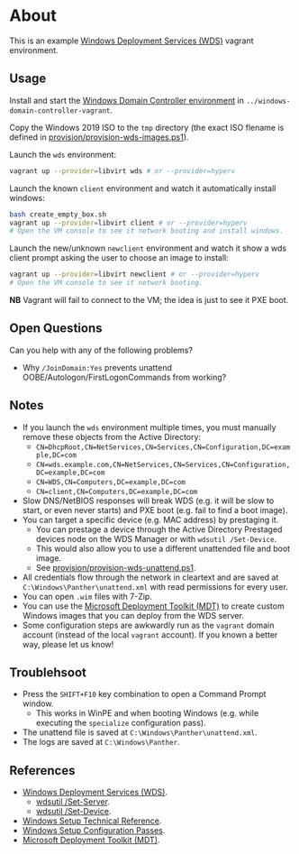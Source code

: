 # About

This is an example [Windows Deployment Services (WDS)](https://en.wikipedia.org/wiki/Windows_Deployment_Services) vagrant environment.

## Usage

Install and start the [Windows Domain Controller environment](https://github.com/rgl/windows-domain-controller-vagrant) in `../windows-domain-controller-vagrant`.

Copy the Windows 2019 ISO to the `tmp` directory (the exact ISO flename is
defined in [provision/provision-wds-images.ps1](provision/provision-wds-images.ps1)).

Launch the `wds` environment:

```bash
vagrant up --provider=libvirt wds # or --provider=hyperv
```

Launch the known `client` environment and watch it automatically install
windows:

```bash
bash create_empty_box.sh
vagrant up --provider=libvirt client # or --provider=hyperv
# Open the VM console to see it network booting and install windows.
```

Launch the new/unknown `newclient` environment and watch it show a wds client
prompt asking the user to choose an image to install:

```bash
vagrant up --provider=libvirt newclient # or --provider=hyperv
# Open the VM console to see it network booting.
```

**NB** Vagrant will fail to connect to the VM; the idea is just to see it PXE boot.

## Open Questions

Can you help with any of the following problems?

* Why `/JoinDomain:Yes` prevents unattend OOBE/Autologon/FirstLogonCommands
  from working?

## Notes

* If you launch the `wds` environment multiple times, you must manually remove
  these objects from the Active Directory:
  * `CN=DhcpRoot,CN=NetServices,CN=Services,CN=Configuration,DC=example,DC=com`
  * `CN=wds.example.com,CN=NetServices,CN=Services,CN=Configuration,DC=example,DC=com`
  * `CN=WDS,CN=Computers,DC=example,DC=com`
  * `CN=client,CN=Computers,DC=example,DC=com`
* Slow DNS/NetBIOS responses will break WDS (e.g. it will be slow to start,
  or even never starts) and PXE boot (e.g. fail to find a boot image).
* You can target a specific device (e.g. MAC address) by prestaging it.
  * You can prestage a device through the Active Directory Prestaged
    devices node on the WDS Manager or with `wdsutil /Set-Device`.
  * This would also allow you to use a different unattended file and
    boot image.
  * See [provision/provision-wds-unattend.ps1](provision/provision-wds-unattend.ps1).
* All credentials flow through the network in cleartext and are saved at
  `C:\Windows\Panther\unattend.xml` with read permissions for every user.
* You can open `.wim` files with 7-Zip.
* You can use the [Microsoft Deployment Toolkit (MDT)](https://en.wikipedia.org/wiki/Microsoft_Deployment_Toolkit)
  to create custom Windows images that you can deploy from the WDS server.
* Some configuration steps are awkwardly run as the `vagrant` domain
  account (instead of the local `vagrant` account). If you known a better
  way, please let us know!

## Troublehsoot

* Press the `SHIFT+F10` key combination to open a Command Prompt window.
  * This works in WinPE and when booting Windows (e.g. while executing the
    `specialize` configuration pass).
* The unattend file is saved at `C:\Windows\Panther\unattend.xml`.
* The logs are saved at `C:\Windows\Panther`.

## References

* [Windows Deployment Services (WDS)](https://docs.microsoft.com/en-us/windows/deployment/windows-deployment-scenarios-and-tools#windows-deployment-services).
  * [wdsutil /Set-Server](https://docs.microsoft.com/en-us/windows-server/administration/windows-commands/wdsutil-set-server).
  * [wdsutil /Set-Device](https://docs.microsoft.com/en-us/windows-server/administration/windows-commands/wdsutil-set-device).
* [Windows Setup Technical Reference](https://docs.microsoft.com/en-us/windows-hardware/manufacture/desktop/windows-setup-technical-reference).
* [Windows Setup Configuration Passes](https://docs.microsoft.com/en-us/windows-hardware/manufacture/desktop/windows-setup-configuration-passes).
* [Microsoft Deployment Toolkit (MDT)](https://docs.microsoft.com/en-us/windows/deployment/windows-deployment-scenarios-and-tools#microsoft-deployment-toolkit).
